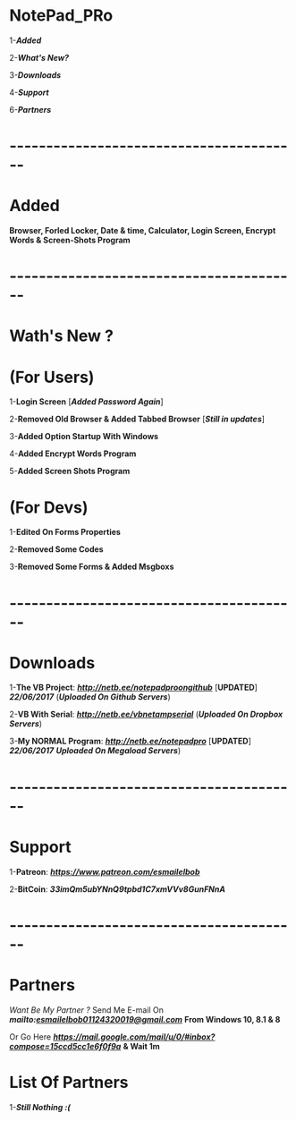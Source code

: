 # NotePad_PRo

1-***Added***

2-***What's New?***

3-***Downloads***

4-***Support***

6-***Partners***
# ----------------------------------------
# Added 

**Browser, Forled Locker, Date & time, Calculator, Login Screen, Encrypt Words & Screen-Shots Program**
# ----------------------------------------
# Wath's New ?

# (For Users)
1-**Login Screen** [***Added Password Again***] 

2-**Removed Old Browser & Added Tabbed Browser** [***Still in updates***]

3-**Added Option Startup With Windows**

4-**Added Encrypt Words Program**

5-**Added Screen Shots Program**

# (For Devs)

1-**Edited On Forms Properties**

2-**Removed Some Codes**

3-**Removed Some Forms & Added Msgboxs**
# ----------------------------------------
# Downloads

1-**The VB Project**: ***http://netb.ee/notepadproongithub*** [**UPDATED**] ***22/06/2017*** (***Uploaded On Github Servers***)

2-**VB With Serial**:  ***http://netb.ee/vbnetampserial*** (***Uploaded On Dropbox Servers***)

3-**My NORMAL Program**:  ***http://netb.ee/notepadpro*** [**UPDATED**] ***22/06/2017*** ***Uploaded On Megaload Servers***)
# ----------------------------------------
# Support

1-**Patreon**: ***https://www.patreon.com/esmailelbob***

2-**BitCoin**: ***33imQm5ubYNnQ9tpbd1C7xmVVv8GunFNnA***
# ----------------------------------------
# Partners

*Want Be My Partner ?*
Send Me E-mail On ***mailto:esmailelbob01124320019@gmail.com*** **From Windows 10, 8.1 & 8** 

Or Go Here ***https://mail.google.com/mail/u/0/#inbox?compose=15ccd5cc1e6f0f9a*** **& Wait 1m**

# List Of Partners

1-***Still Nothing :(***
